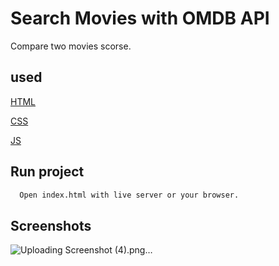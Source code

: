 
# Search Movies with OMDB API

Compare two movies scorse. 


## used


[HTML](#)

[CSS](#)

[JS](#)






## Run project



```bash
  Open index.html with live server or your browser.

```
    
## Screenshots

![Uploading Screenshot (4).png…]()


